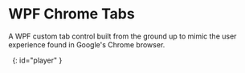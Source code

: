 # WPF Chrome Tabs

A WPF custom tab control built from the ground up to mimic the user experience found in Google's Chrome browser.

&nbsp;
{: id="player" }

<script type="text/javascript">
window.setTimeout(function() {
  var f = document.createElement('iframe');
  f.width = 500;
  f.height = 333;
  f.frameborder = 0;
  f.style.border = '0';
  f.src = 'https://player.vimeo.com/video/44969662?title=0&amp;byline=0&amp;portrait=0';
  document.getElementById('player').appendChild(f);
}, 1000);
</script>

